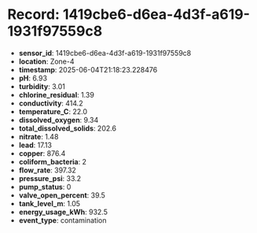 # Record: 1419cbe6-d6ea-4d3f-a619-1931f97559c8

- **sensor_id**: 1419cbe6-d6ea-4d3f-a619-1931f97559c8
- **location**: Zone-4
- **timestamp**: 2025-06-04T21:18:23.228476
- **pH**: 6.93
- **turbidity**: 3.01
- **chlorine_residual**: 1.39
- **conductivity**: 414.2
- **temperature_C**: 22.0
- **dissolved_oxygen**: 9.34
- **total_dissolved_solids**: 202.6
- **nitrate**: 1.48
- **lead**: 17.13
- **copper**: 876.4
- **coliform_bacteria**: 2
- **flow_rate**: 397.32
- **pressure_psi**: 33.2
- **pump_status**: 0
- **valve_open_percent**: 39.5
- **tank_level_m**: 1.05
- **energy_usage_kWh**: 932.5
- **event_type**: contamination